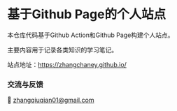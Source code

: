 # 基于Github Page的个人站点

本仓库代码基于Github Action和Github Page构建个人站点。

主要内容用于记录各类知识的学习笔记。

站点地址：https://zhangchaney.github.io/

### 交流与反馈
:e-mail: zhangqiuqian01@gmail.com
